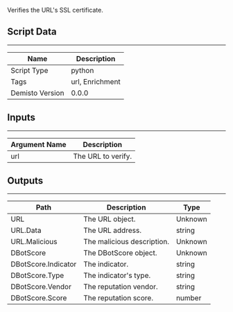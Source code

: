 Verifies the URL's SSL certificate.

## Script Data
---

| **Name** | **Description** |
| --- | --- |
| Script Type | python |
| Tags | url, Enrichment |
| Demisto Version | 0.0.0 |

## Inputs
---

| **Argument Name** | **Description** |
| --- | --- |
| url | The URL to verify. |

## Outputs
---

| **Path** | **Description** | **Type** |
| --- | --- | --- |
| URL | The URL object. | Unknown |
| URL.Data | The URL address. | string |
| URL.Malicious | The malicious description. | Unknown |
| DBotScore | The DBotScore object. | Unknown |
| DBotScore.Indicator | The indicator. | string |
| DBotScore.Type | The indicator's type. | string |
| DBotScore.Vendor | The reputation vendor. | string |
| DBotScore.Score | The reputation score. | number |
